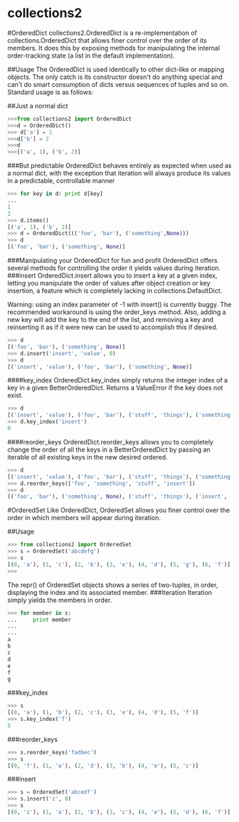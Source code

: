 collections2
=================

#OrderedDict
collections2.OrderedDict is a re-implementation of collections.OrderedDict that allows finer control over the order of its members. It does this by exposing methods for manipulating the internal order-tracking state (a list in the default implementation).

##Usage
The OrderedDict is used identically to other dict-like or mapping objects. The only catch is its constructor doesn't do anything special and can't do smart consumption of dicts versus sequences of tuples and so on. Standard usage is as follows:

##Just a normal dict
```python
>>>from collections2 import OrderedDict
>>>d = OrderedDict()
>>> d['a'] = 1
>>>d['b'] = 2
>>>d
>>>[('a', 1), ('b', 2)]
```

###But predictable
OrderedDict behaves entirely as expected when used as a normal dict, with the exception that iteration will always produce its values in a predictable, controllable manner
```python
>>> for key in d: print d[key]
... 
1
2
>>> d.items()
[('a', 1), ('b', 2)]
>>> d = OrderedDict((('foo', 'bar'), ('something',None)))
>>> d
[('foo', 'bar'), ('something', None)]
```

###Manipulating your OrderedDict for fun and profit
OrderedDict offers several methods for controlling the order it yields values during iteration.
###insert
OrderedDict.insert allows you to insert a key at a given index, letting you manipulate the order of values after object creation or key insertion, a feature which is completely lacking in collections.DefaultDict.

Warning: using an index parameter of -1 with insert() is currently buggy. The recommended workaround is using the order_keys method. Also, adding a new key will add the key to the end of the list, and removing a key and reinserting it as if it were new can be used to accomplish this if desired. 
```python 
>>> d
[('foo', 'bar'), ('something', None)]
>>> d.insert('insert', 'value', 0)
>>> d
[('insert', 'value'), ('foo', 'bar'), ('something', None)]
```

####key_index
OrderedDict.key_index simply returns the integer index of a key in a given BetterOrderedDict. Returns a ValueError if the key does not exist.
```python
>>> d
[('insert', 'value'), ('foo', 'bar'), ('stuff', 'things'), ('something', None)]
>>> d.key_index('insert')
0
```

####reorder_keys
OrderedDict.reorder_keys allows you to completely change the order of all the keys in a BetterOrderedDict by passing an iterable of all existing keys in the new desired ordered.
```python
>>> d
[('insert', 'value'), ('foo', 'bar'), ('stuff', 'things'), ('something', None)]
>>> d.reorder_keys(['foo', 'something', 'stuff', 'insert'])
>>> d
[('foo', 'bar'), ('something', None), ('stuff', 'things'), ('insert', 'value')]
```

#OrderedSet
Like OrderedDict, OrderedSet allows you finer control over the order in which members will appear during iteration.

##Usage
```python
>>> from collections2 import OrderedSet
>>> s = OrderedSet('abcdefg')
>>> s
[(0, 'a'), (1, 'c'), (2, 'b'), (3, 'e'), (4, 'd'), (5, 'g'), (6, 'f')]
>>> 

```
The repr() of OrderedSet objects shows a series of two-tuples, in order, displaying the index and its associated member.
###Iteration
Iteration simply yields the members in order.
```python
>>> for member in s:
...     print member
...     
... 
a
b
c
d
e
f
g
```

###key_index
```python
>>> s
[(0, 'a'), (1, 'b'), (2, 'c'), (3, 'e'), (4, 'd'), (5, 'f')]
>>> s.key_index('f')
5
```

###reorder_keys
```python
>>> s.reorder_keys('fadbec')
>>> s
[(0, 'f'), (1, 'a'), (2, 'd'), (3, 'b'), (4, 'e'), (5, 'c')]
```

###insert
```python
>>> s = OrderedSet('abcedf')
>>> s.insert('z', 0)
>>> s
[(0, 'z'), (1, 'a'), (2, 'b'), (3, 'c'), (4, 'e'), (5, 'd'), (6, 'f')]
```
